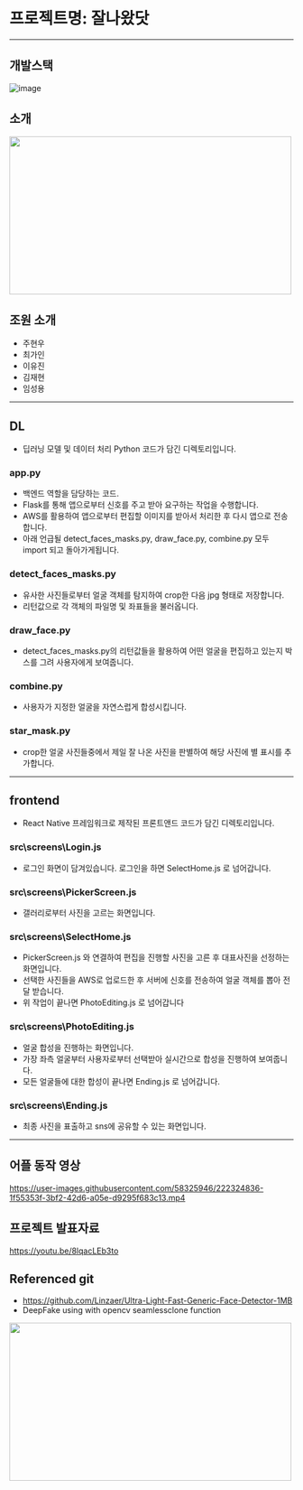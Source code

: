 # 프로젝트명: 잘나왔닷
---
## 개발스택
![image](https://user-images.githubusercontent.com/58325946/222321730-e8e9eeca-104e-4bf7-b6a2-2b57e87600ab.png)


## 소개
<img src="https://user-images.githubusercontent.com/58325946/222318128-d2fe6d3a-d18d-47f1-a178-87050c98cc61.png" width="500" height="280"> 

## 조원 소개

- 주현우
- 최가인
- 이유진
- 김재현
- 임성용

---

## DL

- 딥러닝 모델 및 데이터 처리 Python 코드가 담긴 디렉토리입니다.

### app.py

- 백엔드 역할을 담당하는 코드.
- Flask를 통해 앱으로부터 신호를 주고 받아 요구하는 작업을 수행합니다.
- AWS를 활용하여 앱으로부터 편집할 이미지를 받아서 처리한 후 다시 앱으로 전송합니다.
- 아래 언급될 detect_faces_masks.py, draw_face.py, combine.py 모두 import 되고 돌아가게됩니다.

### detect_faces_masks.py

- 유사한 사진들로부터 얼굴 객체를 탐지하여 crop한 다음 jpg 형태로 저장합니다.
- 리턴값으로 각 객체의 파일명 및 좌표들을 불러옵니다.

### draw_face.py

- detect_faces_masks.py의 리턴값들을 활용하여 어떤 얼굴을 편집하고 있는지 박스를 그려 사용자에게 보여줍니다.

### combine.py

- 사용자가 지정한 얼굴을 자연스럽게 합성시킵니다.

### star_mask.py

- crop한 얼굴 사진들중에서 제일 잘 나온 사진을 판별하여 해당 사진에 별 표시를 추가합니다.

---

## frontend

- React Native 프레임워크로 제작된 프론트앤드 코드가 담긴 디렉토리입니다.

### src\screens\Login.js

- 로그인 화면이 담겨있습니다. 로그인을 하면 SelectHome.js 로 넘어갑니다.

### src\screens\PickerScreen.js

- 갤러리로부터 사진을 고르는 화면입니다.

### src\screens\SelectHome.js

- PickerScreen.js 와 연결하여 편집을 진행할 사진을 고른 후 대표사진을 선정하는 화면입니다.
- 선택한 사진들을 AWS로 업로드한 후 서버에 신호를 전송하여 얼굴 객체를 뽑아 전달 받습니다.
- 위 작업이 끝나면 PhotoEditing.js 로 넘어갑니다

### src\screens\PhotoEditing.js

- 얼굴 합성을 진행하는 화면입니다.
- 가장 좌측 얼굴부터 사용자로부터 선택받아 실시간으로 합성을 진행하여 보여줍니다.
- 모든 얼굴들에 대한 합성이 끝나면 Ending.js 로 넘어갑니다.

### src\screens\Ending.js

- 최종 사진을 표출하고 sns에 공유할 수 있는 화면입니다.

---
## 어플 동작 영상
https://user-images.githubusercontent.com/58325946/222324836-1f55353f-3bf2-42d6-a05e-d9295f683c13.mp4

## 프로젝트 발표자료
https://youtu.be/8lqacLEb3to

## Referenced git

- https://github.com/Linzaer/Ultra-Light-Fast-Generic-Face-Detector-1MB
- DeepFake using with opencv seamlessclone function
<img src="https://user-images.githubusercontent.com/58325946/220177423-6e58cbd0-ec34-4130-94e5-684cc90189bf.gif" width="500" height="280"> 
